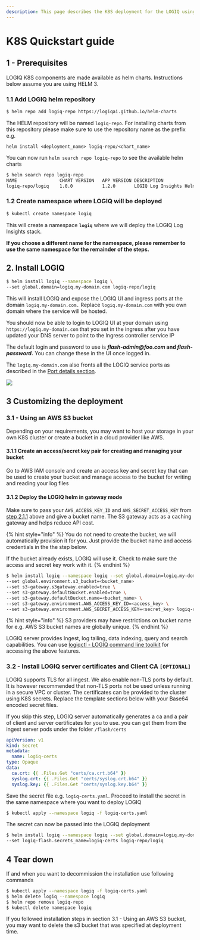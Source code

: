 ```yaml
---
description: This page describes the K8S deployment for the LOGIQ using HELM 3 charts
---
```


# K8S Quickstart guide

## 1 - Prerequisites

LOGIQ K8S components are made available as helm charts. Instructions below assume you are using HELM 3.

### 1.1 Add LOGIQ helm repository

```bash
$ helm repo add logiq-repo https://logiqai.github.io/helm-charts
```

The HELM repository will be named `logiq-repo`. For installing charts from this repository please make sure to use the repository name as the prefix e.g. 

`helm install <deployment_name> logiq-repo/<chart_name>`

You can now run `helm search repo logiq-repo` to see the available helm charts

```bash
$ helm search repo logiq-repo
NAME            	CHART VERSION	APP VERSION	DESCRIPTION
logiq-repo/logiq	1.0.0        	1.2.0      	LOGIQ Log Insights Helm chart for Kubernetes
```

### 1.2 Create namespace where LOGIQ will be deployed

```bash
$ kubectl create namespace logiq
```

This will create a namespace **`logiq`** where we will deploy the LOGIQ Log Insights stack. 


**If you choose a different name for the namespace, please remember to use the same namespace for the remainder of the steps.**

## 2. Install LOGIQ

```bash
$ helm install logiq --namespace logiq \
--set global.domain=logiq.my-domain.com logiq-repo/logiq
```

This will install LOGIQ and expose the LOGIQ UI and ingress ports at the domain `logiq.my-domain.com.` Replace `logiq.my-domain.com` with you own domain where the service will be hosted.

You should now be able to login to LOGIQ UI at your domain using `https://logiq.my-domain.com` that you set in the ingress after you have updated your DNS server to point to the Ingress controller service IP

The default login and password to use is **_flash-admin@foo.com_ and _flash-password_.** You can change these in the UI once logged in.



The `logiq.my-domain.com` also fronts all the LOGIQ service ports as described in the [Port details section](https://docs.logiq.ai/logiq-server/quickstart-guide#ports). 

![](../.gitbook/assets/screen-shot-2020-03-24-at-3.42.55-pm.png)

## 3 Customizing the deployment

### 3.1 - Using an AWS S3 bucket

Depending on your requirements, you may want to host your storage in your own K8S cluster or create a bucket in a cloud provider like AWS.

#### 3.1.1 Create an access/secret key pair for creating and managing your bucket <a id="3-1-1"></a>

Go to AWS IAM console and create an access key and secret key that can be used to create your bucket and manage access to the bucket for writing and reading your log files

#### 3.1.2 Deploy the LOGIQ helm in gateway mode

Make sure to pass your `AWS_ACCESS_KEY_ID` and `AWS_SECRET_ACCESS_KEY` from [step 2.1.1](k8s-quickstart-guide.md#3-1-1) above and give a bucket name. The S3 gateway acts as a caching gateway and helps reduce API cost.

{% hint style="info" %}
You do not need to create the bucket, we will automatically provision it for you. Just provide the bucket name and access credentials in the the step below. 

If the bucket already exists, LOGIQ will use it. Check to make sure the access and secret key work with it.
{% endhint %}

```bash
$ helm install logiq --namespace logiq --set global.domain=logiq.my-domain.com \
--set global.environment.s3_bucket=<bucket_name>
--set s3-gateway.s3gateway.enabled=true \
--set s3-gateway.defaultBucket.enabled=true \
--set s3-gateway.defaultBucket.name=<bucket_name> \
--set s3-gateway.environment.AWS_ACCESS_KEY_ID=<access_key> \
--set s3-gateway.environment.AWS_SECRET_ACCESS_KEY=<secret_key> logiq-repo/logiq
```

{% hint style="info" %}
S3 providers may have restrictions on bucket name for e.g. AWS S3 bucket names are globally unique. 
{% endhint %}

LOGIQ server provides Ingest, log tailing, data indexing, query and search capabilities. You can use [logiqctl - LOGIQ command line toolkit](https://docs.logiq.ai/logiqctl) for accessing the above features.

### 3.2 - Install LOGIQ server certificates and Client CA `[OPTIONAL]`

LOGIQ supports TLS for all ingest. We also enable non-TLS ports by default. It is however recommended that  non-TLS ports not be used unless running in a secure VPC or cluster. The certificates can be provided to the cluster using K8S secrets. Replace the template sections below with your Base64 encoded secret files.

If you skip this step, LOGIQ server automatically generates a ca and a pair of client and server certificates for you to use. you can get them from the ingest server pods under the folder `/flash/certs`

```yaml
apiVersion: v1
kind: Secret
metadata:
  name: logiq-certs
type: Opaque
data:
  ca.crt: {{ .Files.Get "certs/ca.crt.b64" }}
  syslog.crt: {{ .Files.Get "certs/syslog.crt.b64" }}
  syslog.key: {{ .Files.Get "certs/syslog.key.b64" }}
```

Save the secret file e.g. `logiq-certs.yaml`. Proceed to install the secret in the same namespace where you want to deploy LOGIQ

```bash
$ kubectl apply --namespace logiq -f logiq-certs.yaml
```

The secret can now be passed into the LOGIQ deployment

```bash
$ helm install logiq --namespace logiq --set global.domain=logiq.my-domain.com \
--set logiq-flash.secrets_name=logiq-certs logiq-repo/logiq
```

## 4 Tear down

If and when you want to decommission the installation use following commands

```bash
$ kubectl apply --namespace logiq -f logiq-certs.yaml
$ helm delete logiq --namespace logiq
$ helm repo remove logiq-repo
$ kubectl delete namespace logiq
```

If you followed installation steps in section 3.1 - Using an AWS S3 bucket, you may want to delete the s3 bucket that was specified at deployment time.


